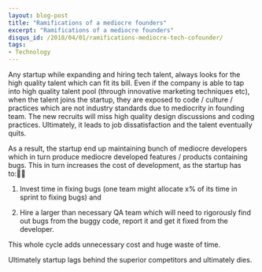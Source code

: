 ```yaml
---
layout: blog-post
title: "Ramifications of a mediocre founders"
excerpt: "Ramifications of a mediocre founders"
disqus_id: /2018/04/01/ramifications-mediocre-tech-cofounder/
tags:
- Technology
---
```


Any startup while expanding and hiring tech talent, always looks for the high quality talent which can fit its bill. Even if the company is able to tap into high quality talent pool (through innovative marketing techniques etc), when the talent joins the startup, they are exposed to code / culture / practices which are not industry standards due to mediocrity in founding team. The new recruits will  miss  high quality design discussions and coding practices. Ultimately, it leads to job dissatisfaction and the talent eventually quits.

As a result, the startup end up maintaining bunch of mediocre developers which in turn produce mediocre developed features / products containing bugs. This in turn increases the cost of development, as the startup has to:
1. Invest time in fixing bugs (one team might allocate x% of its time in sprint to fixing bugs) and 

2. Hire a larger than necessary QA team which will need to rigorously find out bugs from the buggy code, report it and get it fixed from the developer.

This whole cycle adds unnecessary cost and huge waste of time.

Ultimately startup lags behind the superior competitors and ultimately dies.